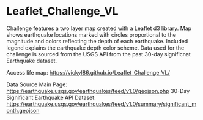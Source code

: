 # Leaflet_Challenge_VL

Challenge features a two layer map created with a Leaflet d3 library. 
Map shows earthquake locations marked with circles proportional to the magnitude and colors reflecting the depth of each earthquake. 
Included legend explains the earthquake depth color scheme.
Data used for the challenge is sourced from the USGS API from the past 30-day significnat Earthquake dataset.  

Access life map: https://vickyl86.github.io/Leaflet_Challenge_VL/

Data Source Main Page:
https://earthquake.usgs.gov/earthquakes/feed/v1.0/geojson.php
30-Day Significant Earthquake API Dataset: 
https://earthquake.usgs.gov/earthquakes/feed/v1.0/summary/significant_month.geojson
